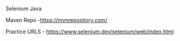 Selenium Java

Maven Repo
    -https://mvnrepository.com/

Practice URLS
    - https://www.selenium.dev/selenium/web/index.html
